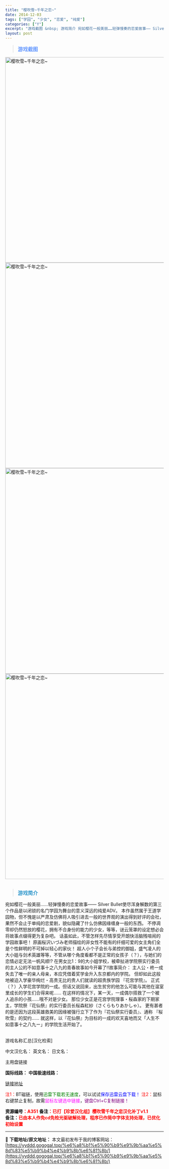 ```yaml
---
title: "樱吹雪~千年之恋~"
date: 2014-12-03
tags: ["学园", "少女", "恋爱", "纯爱"]
categories: ["Y"]
excerpt: "游戏截图 &nbsp; 游戏简介 宛如樱花一般美丽……轻弹慢奏的恋爱故事—— Silver Bullet使尽浑身解数的第三个作品是以闭锁的名门学园为舞台的意义深远的纯爱ADV。 本作虽然属于王道学园物，但不愧是以严肃及仿佛将人吸引进去一般的世界观的演出得到好评的会社，果然不会止于单纯的恋爱剧，貌似隐&hellip;"
layout: post
---
```


<div>
<blockquote><b><span style="font-size: 12pt; color: #6699ff;">游戏截图</span></b></blockquote>
<div><img title="点击放大" src="https://yyddd.gogogal.top/wp-content/uploads/2025/04/20250430_681202df99e25.webp" alt="樱吹雪~千年之恋~" width="650" /></div>
<div><img title="点击放大" src="https://yyddd.gogogal.top/wp-content/uploads/2025/04/20250430_681202e0f1e01.webp" alt="樱吹雪~千年之恋~" width="650" /></div>
<div><img title="点击放大" src="https://yyddd.gogogal.top/wp-content/uploads/2025/04/20250430_681202e258efc.webp" alt="樱吹雪~千年之恋~" width="650" /></div>
<div><img title="点击放大" src="https://yyddd.gogogal.top/wp-content/uploads/2025/04/20250430_681202e49996a.webp" alt="樱吹雪~千年之恋~" width="650" /></div>
&nbsp;
<blockquote><b><span style="font-size: 12pt; color: #3399cc;">游戏简介</span></b></blockquote>
<div>宛如樱花一般美丽……轻弹慢奏的恋爱故事——
Silver Bullet使尽浑身解数的第三个作品是以闭锁的名门学园为舞台的意义深远的纯爱ADV。
本作虽然属于王道学园物，但不愧是以严肃及仿佛将人吸引进去一般的世界观的演出得到好评的会社，果然不会止于单纯的恋爱剧，貌似隐藏了什么仿佛因缘缠身一般的东西。
不停凋零却仍然怒放的樱花，拥有不合身份的能力的少女，等等，谜云笼罩的设定想必会将故事点缀得更为复杂吧。
话虽如此，不管怎样先尽情享受开朗快活脑残喧闹的学园故事吧！
原画桜沢いづみ老师描绘的非女性不能有的纤细可爱的女主角们全是个性鲜明的不可掉以轻心的家伙！
超人小个子会长与弟控的御姐，盛气凌人的大小姐与剑术英雄等等，不管从哪个角度看都不是正常的女孩子（？），与她们的恋情必定无法一帆风顺!?
在男女比1：9的大小姐学校，被牵扯进学院祭实行委员的主人公的不如意事十之八九的青春故事如今开幕了!!故事简介：
主人公・柊一成失去了唯一的亲人母亲，本应凭借着奖学金升入东京都内的学院。
但却如此这般地被迫入学豪华绚烂・高贵无比的贵人们就读的超贵族学园 『花宫学院』。
正式（？）入学花宫学院的一成。但话又说回来，出生贫穷的他怎么可能与其他在温室里成长的学生们合得来呢……
在这样的情况下，某一天，一成偶尔搭救了一个被人追杀的小孩……哦不对是少女。
那位少女正是花宫学院理事・桜森家的下期家主，学院祭『花仙祭』的实行委员长桜森紅紗（さくらもりあかしゃ）。
更有甚者的是还因为这段英雄救美的因缘被强行立下了作为『花仙祭实行委员』、通称 『桜吹雪』的契约……
就这样，以『花仙祭』为目标的一成的欢天喜地而又「人生不如意事十之八九ー」的学院生活开始了。

</div>
&nbsp;

游戏名称汇总[汉化检索]

中文汉化名：
英文名：
日文名：

</div>
<div class="panel panel-primary">
<div class="panel-heading">主用盘链接</div>
<div class="panel-body">

<b>国际线路：</b>
<b>中国极速线路：</b>

<!--wechatfans start-->

<a href="https://pan.xunlei.com/s/VOSbcdqOc67vUfPZ0uqDsDRqA1?pwd=wnjg#">链接地址</a>

<!--wechatfans end-->
<span style="color: #ff0000;">注1：</span>BT磁链，使用<span style="color: #008000;">迅雷下载若无速度</span>，可以试试<span style="color: #0000ff;">保存迅雷云盘下载！</span>
<span style="color: #ff0000;">注2：</span>鼠标右键禁止复制，故需<span style="color: #ff00ff;">鼠标左键选中链接</span>，<span style="color: #800080;">键盘Ctrl+C复制链接！</span>

</div>
<div class="panel-footer"><span style="color: #ff0000;"><b><span style="color: #000000;">资源编号</span>：A351</b></span>
<span style="color: #ff0000;"><b><span style="color: #000000;">备注</span>：已打【珍爱汉化组】樱吹雪千年之恋汉化补丁v1.1</b></span></div>
<div><b>备注：<span style="color: #ff0000;">已由本人作免cd免检光驱破解处理，程序已作简中字体支持处理，已优化初始设置</span></b></div>
</div>

---
📖 **下载地址/原文地址：** 本文最初发布于我的博客网站：[https://yyddd.gogogal.top/%e6%a8%b1%e5%90%b9%e9%9b%aa%e5%8d%83%e5%b9%b4%e4%b9%8b%e6%81%8b/](https://yyddd.gogogal.top/%e6%a8%b1%e5%90%b9%e9%9b%aa%e5%8d%83%e5%b9%b4%e4%b9%8b%e6%81%8b/)
